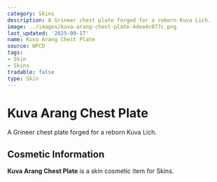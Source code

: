 ```yaml
---
category: Skins
description: A Grineer chest plate forged for a reborn Kuva Lich.
image: ../images/kuva-arang-chest-plate-4dea4c077c.png
last_updated: '2025-09-17'
name: Kuva Arang Chest Plate
source: WFCD
tags:
- Skin
- Skins
tradable: false
type: Skin
---
```


# Kuva Arang Chest Plate

A Grineer chest plate forged for a reborn Kuva Lich.

## Cosmetic Information

**Kuva Arang Chest Plate** is a skin cosmetic item for Skins.

